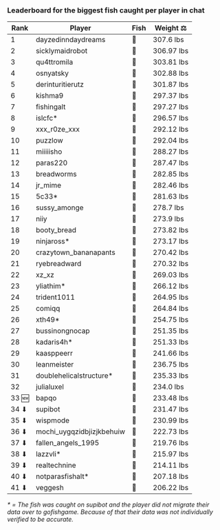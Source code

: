 ### Leaderboard for the biggest fish caught per player in chat

| Rank | Player | Fish | Weight ⚖️ |
|------|--------|-----------|---------|
| 1 | dayzedinndaydreams | 🦑 | 307.6 lbs |
| 2 | sicklymaidrobot | 🦑 | 306.97 lbs |
| 3 | qu4ttromila | 🐳 | 303.81 lbs |
| 4 | osnyatsky | 🐳 | 302.88 lbs |
| 5 | derinturitierutz | 🐳 | 301.87 lbs |
| 6 | kishma9 | 🐳 | 297.37 lbs |
| 7 | fishingalt | 🐳 | 297.27 lbs |
| 8 | islcfc* | 🐳 | 296.57 lbs |
| 9 | xxx_r0ze_xxx | 🐳 | 292.12 lbs |
| 10 | puzzlow | 🐳 | 292.04 lbs |
| 11 | miiiiisho | 🦈 | 288.27 lbs |
| 12 | paras220 | 🐳 | 287.47 lbs |
| 13 | breadworms | 🐳 | 282.85 lbs |
| 14 | jr_mime | 🦑 | 282.46 lbs |
| 15 | 5c33* | 🐉 | 281.63 lbs |
| 16 | sussy_amonge | 🐉 | 278.7 lbs |
| 17 | niiy | 🐳 | 273.9 lbs |
| 18 | booty_bread | 🐉 | 273.82 lbs |
| 19 | ninjaross* | 🦑 | 273.17 lbs |
| 20 | crazytown_bananapants | 🦈 | 270.42 lbs |
| 21 | ryebreadward | 🐉 | 270.32 lbs |
| 22 | xz_xz | 🐳 | 269.03 lbs |
| 23 | yliathim* | 🐉 | 266.12 lbs |
| 24 | trident1011 | 🦕 | 264.95 lbs |
| 25 | comiqq | 🦕 | 264.84 lbs |
| 26 | xth49* | 🦕 | 254.75 lbs |
| 27 | bussinongnocap | 🐢 | 251.35 lbs |
| 28 | kadaris4h* | 🦕 | 251.33 lbs |
| 29 | kaasppeerr | 🦕 | 241.66 lbs |
| 30 | leanmeister | 🦕 | 236.75 lbs |
| 31 | doublehelicalstructure* | 🦕 | 235.33 lbs |
| 32 | julialuxel | 🐳 | 234.0 lbs |
| 33 🆕| bapqo | 🐉 | 233.48 lbs |
| 34 ⬇| supibot | 🦕 | 231.47 lbs |
| 35 ⬇| wispmode | 🐳 | 230.99 lbs |
| 36 ⬇| mochi_uygqzidbjizjkbehuiw | 🐳 | 222.73 lbs |
| 37 ⬇| fallen_angels_1995 | 🐳 | 219.76 lbs |
| 38 ⬇| lazzvli* | 🦈 | 215.97 lbs |
| 39 ⬇| realtechnine | 🦕 | 214.11 lbs |
| 40 ⬇| notparasfishalt* | 🐉 | 207.18 lbs |
| 41 ⬇| veggesh | 🦈 | 206.22 lbs |

_* = The fish was caught on supibot and the player did not migrate their data over to gofishgame. Because of that their data was not individually verified to be accurate._
